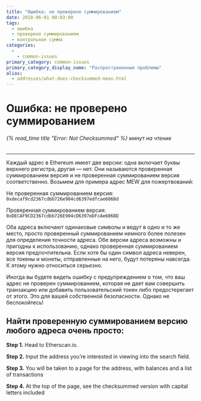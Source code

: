 ```yaml
---
title: "Ошибка: не проверено суммированием"
date: 2018-06-01 00:03:00
tags:
  - ошибка
  - проверено суммированием
  - контрольная сумма
categories:
  - 
    - common-issues
primary_category: common-issues
primary_category_display_name: "Распространенные проблемы"
alias:
  - addresses/what-does-checksummed-mean.html
---
```


# __Ошибка: не проверено суммированием__
###### {% read_time title "Error: Not Checksummed" %} минут на чтение
***

Каждый адрес в Ethereum имеет две версии: одна включает буквы верхнего регистра, другая — нет. Они называются проверенная суммированием версия и не проверенная суммированием версия соответственно. Возьмем для примера адрес MEW для пожертвований:

Не проверенная суммированием версия: `0xdecaf9cd2367cdbb726e904cd6397edfcae6068d`

Проверенная суммированием версия: `0xDECAF9CD2367cdbb726E904cD6397eDFcAe6068D`

Оба адреса включают одинаковые символы и ведут в одно и то же место, просто проверенный суммированием немного более полезен для определения точности адреса. Обе версии адреса возможны и пригодны к использованию, однако проверенная суммированием версия предпочтительна. Если хотя бы один символ адреса неверен, все токены и монеты, отправленные на него, будут потеряны навсегда. К этому нужно относиться серьезно.

Иногда вы будете видеть ошибку с предупреждением о том, что ваш адрес не проверен суммированием, которая не дает вам совершить транзакцию или добавить пользовательский токен либо предостерегает от этого. Это для вашей собственной безопасности. Однако не беспокойтесь!

## __Найти проверенную суммированием версию любого адреса очень просто:__

**Step 1.** Head to Etherscan.io.

**Step 2.** Input the address you’re interested in viewing into the search field.

**Step 3.** You will be taken to a page for the address, with balances and a list of transactions

**Step 4.** At the top of the page, see the checksummed version with capital letters included